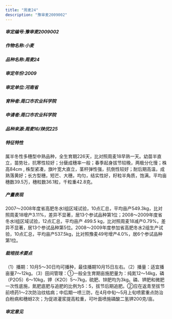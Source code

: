 ```yaml
---
title: "周麦24"
description: "豫审麦2009002"
---
```

##### 审定编号:豫审麦2009002

##### 作物名称:小麦

##### 品种名称:周麦24

##### 审定年份:2009

##### 审定单位:河南省

##### 育种者:周口市农业科学院

##### 申请者:周口市农业科学院

##### 品种来源:周麦16/陕优225


##### 特征特性
属半冬性多穗型中熟品种，全生育期226天，比对照周麦18早熟一天。幼苗半直立，苗势壮，抗寒性较好；分蘖成穗率一般；春季起身拔节较晚，两极分化慢；株高84cm , 株型紧凑，旗叶宽大直立，茎秆弹性强，抗倒性较好；耐后期高温，成熟落黄好；长方型穗，短芒、大穗，均匀，结实性好，籽粒半角质，饱满。平均亩穗数39.5万，穗粒数36.1粒，千粒重42.8克。


##### 产量表现
2007～2008年度省高肥冬水Ⅰ组区域试验，10点汇总，平均亩产549.3kg，比对照周麦18增产3.11%，差异不显著，居13个参试品种第1位；2008～2009年度省冬水Ⅰ组区域试验，12点汇总，平均亩产 499.5 kg，比对照周麦18减产0.79%，差异不显著，居13个参试品种第5位。2008～2009年度参加省高肥冬水2组生产试验，10点汇总，平均亩产537.5kg，比对照豫麦49号增产4.0%，居6个参试品种第1位。


##### 栽培技术要点
（1）播期：10月5～30日均可播种，最佳播期10月15日左右。（2）播量：适宜播亩量7～12kg。（3）田间管理：①一般全生育期亩施肥量为：纯氮12～14kg，磷（P2O5）6～10kg，钾（K2O）5～7kg，硫肥、锌肥均为3kg。磷、钾肥和微肥一次性底施，氮肥底肥与追肥的比例为5：5，拔节后期追肥。②应在返青至拔节前喷药1～2次防治纹枯病；中后期一喷三防，在4月中旬～5月上旬喷雾重点防治白粉病和穗蚜2次；为促进灌浆提高粒重，可叶面喷施磷酸二氢钾200克/亩。


##### 审定意见

